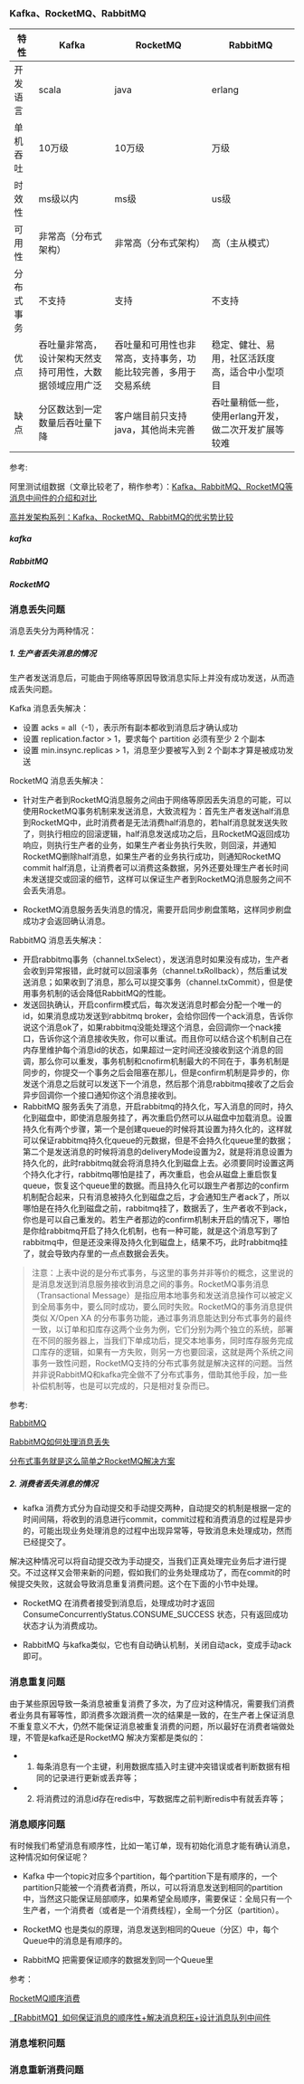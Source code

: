 ### Kafka、RocketMQ、RabbitMQ

| 特性| Kafka | RocketMQ | RabbitMQ |
|-------|----------|----------|----------|
|  开发语言 |  scala  | java | erlang |
|  单机吞吐 | 10万级 | 10万级  |  万级  |
|  时效性  |   ms级以内 |     ms级     |  us级  |
|  可用性 |   非常高（分布式架构） |  非常高（分布式架构）  |   高（主从模式）  |
|  分布式事务 |   不支持 |  支持  |  不支持  |
|  优点 |   吞吐量非常高，设计架构天然支持可用性，大数据领域应用广泛 |  吞吐量和可用性也非常高，支持事务，功能比较完善，多用于交易系统  |  稳定、健壮、易用，社区活跃度高，适合中小型项目  |
|  缺点 |   分区数达到一定数量后吞吐量下降 |  客户端目前只支持java，其他尚未完善  |  吞吐量稍低一些，使用erlang开发，做二次开发扩展等较难  |


参考:

阿里测试组数据（文章比较老了，稍作参考）：[Kafka、RabbitMQ、RocketMQ等消息中间件的介绍和对比](https://blog.csdn.net/yunfeng482/article/details/72856762)

[高并发架构系列：Kafka、RocketMQ、RabbitMQ的优劣势比较](https://zhuanlan.zhihu.com/p/54450453)

##### kafka 

##### RabbitMQ

##### RocketMQ

### 消息丢失问题

消息丢失分为两种情况：

##### 1. 生产者丢失消息的情况

生产者发送消息后，可能由于网络等原因导致消息实际上并没有成功发送，从而造成丢失问题。

Kafka 消息丢失解决：

- 设置 acks = all（-1），表示所有副本都收到消息后才确认成功
- 设置 replication.factor > 1，要求每个 partition 必须有至少 2 个副本
- 设置 min.insync.replicas > 1，消息至少要被写入到 2 个副本才算是被成功发送

RocketMQ 消息丢失解决：

- 针对生产者到RocketMQ消息服务之间由于网络等原因丢失消息的可能，可以使用RocketMQ事务机制来发送消息，大致流程为：首先生产者发送half消息到RocketMQ中，此时消费者是无法消费half消息的，若half消息就发送失败了，则执行相应的回滚逻辑，half消息发送成功之后，且RocketMQ返回成功响应，则执行生产者的业务，如果生产者业务执行失败，则回滚，并通知RocketMQ删除half消息，如果生产者的业务执行成功，则通知RocketMQ commit half消息，让消费者可以消费这条数据，另外还要处理生产者长时间未发送提交或回滚的细节，这样可以保证生产者到RocketMQ消息服务之间不会丢失消息。

- RocketMQ消息服务丢失消息的情况，需要开启同步刷盘策略，这样同步刷盘成功才会返回确认消息。

RabbitMQ 消息丢失解决：

- 开启rabbitmq事务（channel.txSelect），发送消息时如果没有成功，生产者会收到异常报错，此时就可以回滚事务（channel.txRollback），然后重试发送消息；如果收到了消息，那么可以提交事务（channel.txCommit），但是使用事务机制的话会降低RabbitMQ的性能。
- 发送回执确认，开启confirm模式后，每次发送消息时都会分配一个唯一的id，如果消息成功发送到rabbitmq broker，会给你回传一个ack消息，告诉你说这个消息ok了，如果rabbitmq没能处理这个消息，会回调你一个nack接口，告诉你这个消息接收失败，你可以重试。而且你可以结合这个机制自己在内存里维护每个消息id的状态，如果超过一定时间还没接收到这个消息的回调，那么你可以重发，事务机制和cnofirm机制最大的不同在于，事务机制是同步的，你提交一个事务之后会阻塞在那儿，但是confirm机制是异步的，你发送个消息之后就可以发送下一个消息，然后那个消息rabbitmq接收了之后会异步回调你一个接口通知你这个消息接收到。
- RabbitMQ 服务丢失了消息，开启rabbitmq的持久化，写入消息的同时，持久化到磁盘中，即使消息服务挂了，再次重启仍然可以从磁盘中加载消息。设置持久化有两个步骤，第一个是创建queue的时候将其设置为持久化的，这样就可以保证rabbitmq持久化queue的元数据，但是不会持久化queue里的数据；第二个是发送消息的时候将消息的deliveryMode设置为2，就是将消息设置为持久化的，此时rabbitmq就会将消息持久化到磁盘上去。必须要同时设置这两个持久化才行，rabbitmq哪怕是挂了，再次重启，也会从磁盘上重启恢复queue，恢复这个queue里的数据。而且持久化可以跟生产者那边的confirm机制配合起来，只有消息被持久化到磁盘之后，才会通知生产者ack了，所以哪怕是在持久化到磁盘之前，rabbitmq挂了，数据丢了，生产者收不到ack，你也是可以自己重发的。若生产者那边的confirm机制未开启的情况下，哪怕是你给rabbitmq开启了持久化机制，也有一种可能，就是这个消息写到了rabbitmq中，但是还没来得及持久化到磁盘上，结果不巧，此时rabbitmq挂了，就会导致内存里的一点点数据会丢失。


> 注意：上表中说的是分布式事务，与这里的事务并非等价的概念，这里说的是消息发送到消息服务接收到消息之间的事务。RocketMQ事务消息（Transactional Message）是指应用本地事务和发送消息操作可以被定义到全局事务中，要么同时成功，要么同时失败。RocketMQ的事务消息提供类似 X/Open XA 的分布事务功能，通过事务消息能达到分布式事务的最终一致，以订单和扣库存这两个业务为例，它们分别为两个独立的系统，部署在不同的服务器上，当我们下单成功后，提交本地事务，同时库存服务完成口库存的逻辑，如果有一方失败，则另一方也要回滚，这就是两个系统之间事务一致性问题，RocketMQ支持的分布式事务就是解决这样的问题。当然并非说RabbitMQ和kafka完全做不了分布式事务，借助其他手段，加一些补偿机制等，也是可以完成的，只是相对复杂而已。

参考:

[RabbitMQ](https://github.com/apache/rocketmq/tree/master/docs/cn)

[RabbitMQ如何处理消息丢失](https://segmentfault.com/a/1190000019125512)

[分布式事务就是这么简单之RocketMQ解决方案](https://juejin.cn/post/6844903898214318087)

##### 2. 消费者丢失消息的情况


- kafka 消费方式分为自动提交和手动提交两种，自动提交的机制是根据一定的时间间隔，将收到的消息进行commit，commit过程和消费消息的过程是异步的，可能出现业务处理消息的过程中出现异常等，导致消息未处理成功，然而已经提交了。

解决这种情况可以将自动提交改为手动提交，当我们正真处理完业务后才进行提交。不过这样又会带来新的问题，假如我们的业务处理成功了，而在commit的时候提交失败，这就会导致消息重复消费问题。这个在下面的小节中处理。


- RocketMQ 在消费者接受到消息后，处理成功时才返回 ConsumeConcurrentlyStatus.CONSUME_SUCCESS 状态，只有返回成功状态才认为消费成功。

- RabbitMQ 与kafka类似，它也有自动确认机制，关闭自动ack，变成手动ack即可。

### 消息重复问题

由于某些原因导致一条消息被重复消费了多次，为了应对这种情况，需要我们消费者业务具有幂等性，即消费多次跟消费一次的结果是一致的，在生产者上保证消息不重复意义不大，仍然不能保证消息被重复消费的问题，所以最好在消费者端做处理，不管是kafka还是RocketMQ 解决方案都是类似的：

- 1. 每条消息有一个主键，利用数据库插入时主键冲突错误或者判断数据有相同的记录进行更新或丢弃等；
- 2. 将消费过的消息id存在redis中，写数据库之前判断redis中有就丢弃等；

### 消息顺序问题

有时候我们希望消息有顺序性，比如一笔订单，现有初始化消息才能有确认消息，这种情况如何保证呢？

- Kafka 中一个topic对应多个partition，每个partition下是有顺序的，一个partition只能被一个消费者消费，所以，可以将消息发送到相同的partition中，当然这只能保证局部顺序，如果希望全局顺序，需要保证：全局只有一个生产者，一个消费者（或者是一个消费线程），全局一个分区（partition）。

- RocketMQ 也是类似的原理，消息发送到相同的Queue（分区）中，每个Queue中的消息是有顺序的。

- RabbitMQ  把需要保证顺序的数据发到同一个Queue里

参考：

[RocketMQ顺序消费](https://www.cnblogs.com/qdhxhz/p/11134903.html)

[【RabbitMQ】如何保证消息的顺序性+解决消息积压+设计消息队列中间件](https://blog.csdn.net/qq_26545305/article/details/108203087)

### 消息堆积问题

### 消息重新消费问题